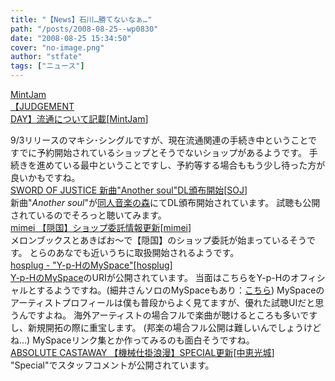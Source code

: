 ```yaml
---
title: "【News】石川…勝てないなぁ…"
path: "/posts/2008-08-25--wp0830"
date: "2008-08-25 15:34:50"
cover: "no-image.png"
author: "stfate"
tags: ["ニュース"]
---
```


<style type="text/css">
<!--
p {white-space: pre-wrap};
-->
</style>

<a class="topics" href="http://www.mintjam.net/mj/index.html" target="_blank">MintJam 【JUDGEMENT DAY】流通について記載</a><span class="junre">[<a href="http://www.mintjam.net/mj/index.html" target="_blank">MintJam</a>]</span>
<div class="news">9/3リリースのマキシ･シングルですが、現在流通関連の手続き中ということで
すでに予約開始されているショップとそうでないショップがあるようです。
手続きを進めている最中ということですし、予約等する場合ももう少し待った方が良いかもですね。</div>
<a class="topics" href="http://www.soj.razor.jp/" target="_blank">SWORD OF JUSTICE 新曲"Another soul"DL頒布開始</a><span class="junre">[<a href="http://www.soj.razor.jp/" target="_blank">SOJ</a>]</span>
<div class="news">新曲"<em>Another soul</em>"が<a href="http://www.dojinongaku.com/contents/goods_detail.php?goid=666" target="_blank">同人音楽の森</a>にてDL頒布開始されています。
試聴も公開されているのでそろっと聴いてみます。</div>
<a class="topics" href="http://mimei.blog.shinobi.jp/" target="_blank">mimei 【隠国】ショップ委託情報更新</a><span class="junre">[<a href="http://totsu-kuni.net/" target="_blank">mimei</a>]</span>
<div class="news">メロンブックスとあきばお～で【隠国】のショップ委託が始まっているそうです。
とらのあなでも近いうちに取扱開始されるようです。</div>
<a class="topics" href="http://hosplug.seesaa.net/" target="_blank">hosplug - "Y-p-HのMySpace"</a><span class="junre">[<a href="http://hosplug.com/" target="_blank">hosplug</a>]</span>
<div class="news"><a href="http://profile.myspace.com/yuriapluggedhosoi" target="_blank">Y-p-HのMySpace</a>のURIが公開されています。
当面はこちらをY-p-Hのオフィシャルとするようですね。(細井さんソロのMySpaceもあり：<a href="http://www.myspace.com/hosplug" target="_blank">こちら</a>)
MySpaceのアーティストプロフィールは僕も普段からよく見てますが、優れた試聴UIだと思うんですよね。
海外アーティストの場合フルで楽曲が聴けるところも多いですし、新規開拓の際に重宝します。
(邦楽の場合フル公開は難しいんでしょうけどね…)
MySpaceリンク集とか作ってみるのも面白そうですね。</div>
<a class="topics" href="http://shule-aroon.sakura.ne.jp/automatic/" target="_blank">ABSOLUTE CASTAWAY 【機械仕掛浪漫】SPECIAL更新</a><span class="junre">[<a href="http://shule-aroon.sakura.ne.jp/" target="_blank">中恵光城</a>]</span>
<div class="news">"Special"でスタッフコメントが公開されています。</div>
